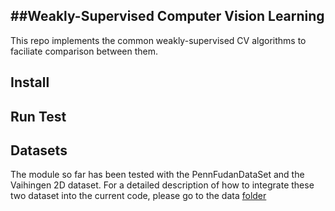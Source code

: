 ##Weakly-Supervised Computer Vision Learning
--------------------------------------------


This repo implements the common weakly-supervised CV algorithms to faciliate
comparison between them.


Install
-------



Run Test
--------



Datasets
--------
The module so far has been tested with the PennFudanDataSet and the Vaihingen
2D dataset. For a detailed description of how to integrate these two dataset
into the current code, please go to the data [folder](./data/README.md)
